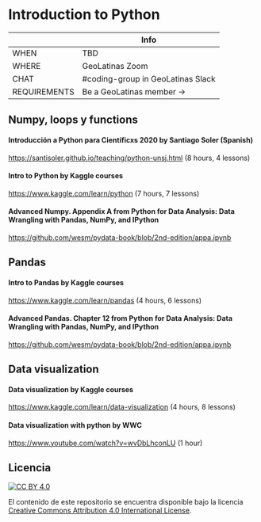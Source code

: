# Introduction to Python

|             | Info
|-------------|-------------------------------------------------
| WHEN        | TBD
| WHERE       | GeoLatinas Zoom
| CHAT       | #coding-group in GeoLatinas Slack
| REQUIREMENTS | Be a GeoLatinas member -> 


## Numpy, loops y functions

#### Introducción a Python para Científicxs 2020 by Santiago Soler (Spanish) 
https://santisoler.github.io/teaching/python-unsj.html (8 hours, 4 lessons) 

#### Intro to Python by Kaggle courses 
https://www.kaggle.com/learn/python (7 hours, 7 lessons) 

#### Advanced Numpy. Appendix A from Python for Data Analysis: Data Wrangling with Pandas, NumPy, and IPython
https://github.com/wesm/pydata-book/blob/2nd-edition/appa.ipynb

## Pandas 

#### Intro to Pandas by Kaggle courses  
https://www.kaggle.com/learn/pandas (4 hours, 6 lessons)

#### Advanced Pandas. Chapter 12 from Python for Data Analysis: Data Wrangling with Pandas, NumPy, and IPython
https://github.com/wesm/pydata-book/blob/2nd-edition/appa.ipynb

## Data visualization

#### Data visualization by Kaggle courses 
https://www.kaggle.com/learn/data-visualization (4 hours, 8 lessons) 

#### Data visualization with python by WWC 
https://www.youtube.com/watch?v=wvDbLhconLU (1 hour)

## Licencia

[![CC BY 4.0][cc-by-image]][cc-by]

El contenido de este repositorio se encuentra disponible bajo la licencia [Creative Commons Attribution 4.0 International License][cc-by].

[cc-by]: http://creativecommons.org/licenses/by/4.0/
[cc-by-image]: https://i.creativecommons.org/l/by/4.0/88x31.png
